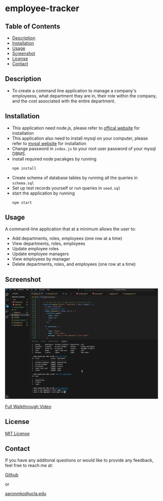 # employee-tracker

## Table of Contents

* [Description](#decription)
* [Installation](#installation)
* [Usage](#usage)
* [Screenshot](#screenshot)
* [License](#license)
* [Contact](#contact)

## Description

* To create a command line application to manage a company's employeess, what department they are in, their role within the company, and the cost associated with the entire department. 


## Installation
- This application need node.js, please refer to [offical website](https://nodejs.org/en/download/) for installation
- This application also need to install mysql on your computer, please refer to [mysql website](https://www.mysql.com/downloads/) for installation
- Change password in ```index.js``` to your root user password of your mysql DBMS.
- install required node pacakges by running
    ```bash
    npm install
    ```
- Create schema of database tables by running all the queries in ```schema.sql```
- Set up test records yourself or run queries in ```seed.sql```
- start the application by running
    ```
    npm start
    ```


## Usage

A command-line application that at a minimum allows the user to:
- Add departments, roles, employees (one row at a time)
- View departments, roles, employees
- Update employee roles
- Update employee managers
- View employees by manager
- Delete departments, roles, and employees (one row at a time)


## Screenshot

![Alt text](/images/Screenshot.png)

[Full Walkthrough  Video](https://drive.google.com/file/d/1qrC9DA35eVsuznZRJaMW946QWXBbmLi5/view)


## License

[MIT License](https://opensource.org/licenses/MIT)

## Contact

If you have any additonal questions or would like to provide any feedback, feel free to reach me at:

[Github](https://github.com/aaronmko)

or 

aaronmko@ucla.edu
